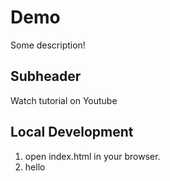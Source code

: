 # Demo

Some description!

## Subheader

Watch tutorial on Youtube

## Local Development

1. open index.html in your browser.
2. hello